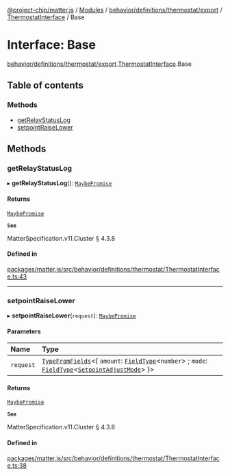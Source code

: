 [@project-chip/matter.js](../README.md) / [Modules](../modules.md) / [behavior/definitions/thermostat/export](../modules/behavior_definitions_thermostat_export.md) / [ThermostatInterface](../modules/behavior_definitions_thermostat_export.ThermostatInterface.md) / Base

# Interface: Base

[behavior/definitions/thermostat/export](../modules/behavior_definitions_thermostat_export.md).[ThermostatInterface](../modules/behavior_definitions_thermostat_export.ThermostatInterface.md).Base

## Table of contents

### Methods

- [getRelayStatusLog](behavior_definitions_thermostat_export.ThermostatInterface.Base.md#getrelaystatuslog)
- [setpointRaiseLower](behavior_definitions_thermostat_export.ThermostatInterface.Base.md#setpointraiselower)

## Methods

### getRelayStatusLog

▸ **getRelayStatusLog**(): [`MaybePromise`](../modules/util_export.md#maybepromise)

#### Returns

[`MaybePromise`](../modules/util_export.md#maybepromise)

**`See`**

MatterSpecification.v11.Cluster § 4.3.8

#### Defined in

[packages/matter.js/src/behavior/definitions/thermostat/ThermostatInterface.ts:43](https://github.com/project-chip/matter.js/blob/6d3b6a5d957d88a9231d6ecab4bb41f8133112be/packages/matter.js/src/behavior/definitions/thermostat/ThermostatInterface.ts#L43)

___

### setpointRaiseLower

▸ **setpointRaiseLower**(`request`): [`MaybePromise`](../modules/util_export.md#maybepromise)

#### Parameters

| Name | Type |
| :------ | :------ |
| `request` | [`TypeFromFields`](../modules/tlv_export.md#typefromfields)\<\{ `amount`: [`FieldType`](tlv_export.FieldType.md)\<`number`\> ; `mode`: [`FieldType`](tlv_export.FieldType.md)\<[`SetpointAdjustMode`](../enums/cluster_export.Thermostat.SetpointAdjustMode.md)\>  }\> |

#### Returns

[`MaybePromise`](../modules/util_export.md#maybepromise)

**`See`**

MatterSpecification.v11.Cluster § 4.3.8

#### Defined in

[packages/matter.js/src/behavior/definitions/thermostat/ThermostatInterface.ts:38](https://github.com/project-chip/matter.js/blob/6d3b6a5d957d88a9231d6ecab4bb41f8133112be/packages/matter.js/src/behavior/definitions/thermostat/ThermostatInterface.ts#L38)

